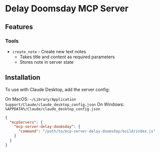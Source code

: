 # Delay Doomsday MCP Server

## Features

### Tools

- `create_note` - Create new text notes
  - Takes title and content as required parameters
  - Stores note in server state

## Installation

To use with Claude Desktop, add the server config:

On MacOS: `~/Library/Application Support/Claude/claude_desktop_config.json`
On Windows: `%APPDATA%/Claude/claude_desktop_config.json`

```json
{
  "mcpServers": {
    "mcp-server-delay-doomsday": {
      "command": "/path/to/mcp-server-delay-doomsday/build/index.js"
    }
  }
}
```
